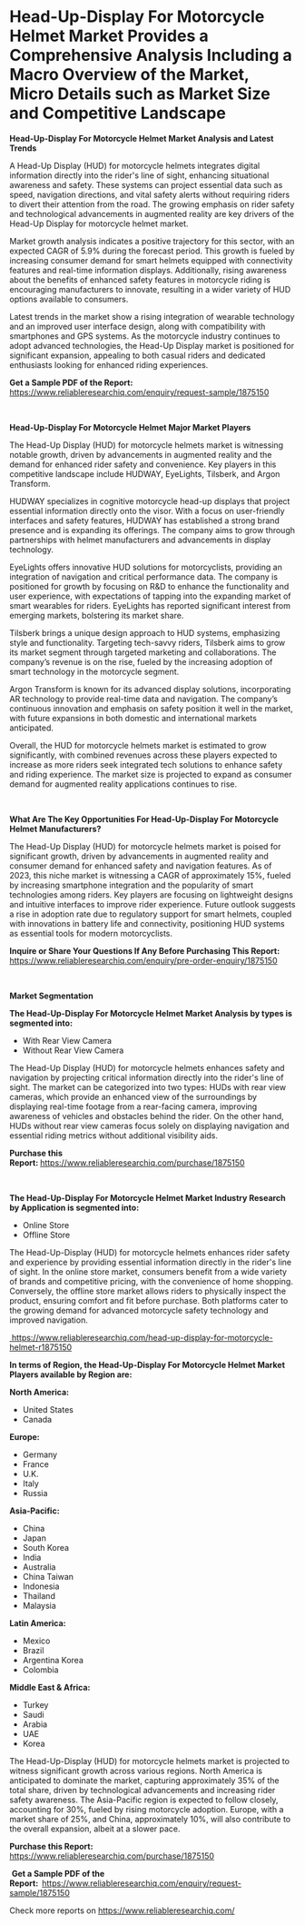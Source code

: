 <p><h1>Head-Up-Display For Motorcycle Helmet Market Provides a Comprehensive Analysis Including a Macro Overview of the Market, Micro Details such as Market Size and Competitive Landscape</h1></p><p><strong>Head-Up-Display For Motorcycle Helmet Market Analysis and Latest Trends</strong></p>
<p><p>A Head-Up Display (HUD) for motorcycle helmets integrates digital information directly into the rider's line of sight, enhancing situational awareness and safety. These systems can project essential data such as speed, navigation directions, and vital safety alerts without requiring riders to divert their attention from the road. The growing emphasis on rider safety and technological advancements in augmented reality are key drivers of the Head-Up Display for motorcycle helmet market.</p><p>Market growth analysis indicates a positive trajectory for this sector, with an expected CAGR of 5.9% during the forecast period. This growth is fueled by increasing consumer demand for smart helmets equipped with connectivity features and real-time information displays. Additionally, rising awareness about the benefits of enhanced safety features in motorcycle riding is encouraging manufacturers to innovate, resulting in a wider variety of HUD options available to consumers.</p><p>Latest trends in the market show a rising integration of wearable technology and an improved user interface design, along with compatibility with smartphones and GPS systems. As the motorcycle industry continues to adopt advanced technologies, the Head-Up Display market is positioned for significant expansion, appealing to both casual riders and dedicated enthusiasts looking for enhanced riding experiences.</p></p>
<p><strong>Get a Sample PDF of the Report:&nbsp;</strong> <a href="https://www.reliableresearchiq.com/enquiry/request-sample/1875150?utm_campaign=2760&utm_medium=2&utm_source=Github&utm_content=ia&utm_term=05042025&utm_id=head-up-display-for-motorcycle-helmet">https://www.reliableresearchiq.com/enquiry/request-sample/1875150</a></p>
<p>&nbsp;</p>
<p><strong>Head-Up-Display For Motorcycle Helmet Major Market Players</strong></p>
<p><p>The Head-Up Display (HUD) for motorcycle helmets market is witnessing notable growth, driven by advancements in augmented reality and the demand for enhanced rider safety and convenience. Key players in this competitive landscape include HUDWAY, EyeLights, Tilsberk, and Argon Transform.</p><p>HUDWAY specializes in cognitive motorcycle head-up displays that project essential information directly onto the visor. With a focus on user-friendly interfaces and safety features, HUDWAY has established a strong brand presence and is expanding its offerings. The company aims to grow through partnerships with helmet manufacturers and advancements in display technology.</p><p>EyeLights offers innovative HUD solutions for motorcyclists, providing an integration of navigation and critical performance data. The company is positioned for growth by focusing on R&D to enhance the functionality and user experience, with expectations of tapping into the expanding market of smart wearables for riders. EyeLights has reported significant interest from emerging markets, bolstering its market share.</p><p>Tilsberk brings a unique design approach to HUD systems, emphasizing style and functionality. Targeting tech-savvy riders, Tilsberk aims to grow its market segment through targeted marketing and collaborations. The company’s revenue is on the rise, fueled by the increasing adoption of smart technology in the motorcycle segment.</p><p>Argon Transform is known for its advanced display solutions, incorporating AR technology to provide real-time data and navigation. The company’s continuous innovation and emphasis on safety position it well in the market, with future expansions in both domestic and international markets anticipated.</p><p>Overall, the HUD for motorcycle helmets market is estimated to grow significantly, with combined revenues across these players expected to increase as more riders seek integrated tech solutions to enhance safety and riding experience. The market size is projected to expand as consumer demand for augmented reality applications continues to rise.</p></p>
<p>&nbsp;</p>
<p><strong>What Are The Key Opportunities For Head-Up-Display For Motorcycle Helmet Manufacturers?</strong></p>
<p><p>The Head-Up Display (HUD) for motorcycle helmets market is poised for significant growth, driven by advancements in augmented reality and consumer demand for enhanced safety and navigation features. As of 2023, this niche market is witnessing a CAGR of approximately 15%, fueled by increasing smartphone integration and the popularity of smart technologies among riders. Key players are focusing on lightweight designs and intuitive interfaces to improve rider experience. Future outlook suggests a rise in adoption rate due to regulatory support for smart helmets, coupled with innovations in battery life and connectivity, positioning HUD systems as essential tools for modern motorcyclists.</p></p>
<p><strong>Inquire or Share Your Questions If Any Before Purchasing This Report:</strong> <a href="https://www.reliableresearchiq.com/enquiry/pre-order-enquiry/1875150?utm_campaign=2760&utm_medium=2&utm_source=Github&utm_content=ia&utm_term=05042025&utm_id=head-up-display-for-motorcycle-helmet">https://www.reliableresearchiq.com/enquiry/pre-order-enquiry/1875150</a></p>
<p>&nbsp;</p>
<p><strong>Market Segmentation</strong></p>
<p><strong>The Head-Up-Display For Motorcycle Helmet Market Analysis by types is segmented into:</strong></p>
<p><ul><li>With Rear View Camera</li><li>Without Rear View Camera</li></ul></p>
<p><p>The Head-Up Display (HUD) for motorcycle helmets enhances safety and navigation by projecting critical information directly into the rider's line of sight. The market can be categorized into two types: HUDs with rear view cameras, which provide an enhanced view of the surroundings by displaying real-time footage from a rear-facing camera, improving awareness of vehicles and obstacles behind the rider. On the other hand, HUDs without rear view cameras focus solely on displaying navigation and essential riding metrics without additional visibility aids.</p></p>
<p><strong>Purchase this Report:&nbsp;</strong><a href="https://www.reliableresearchiq.com/purchase/1875150?utm_campaign=2760&utm_medium=2&utm_source=Github&utm_content=ia&utm_term=05042025&utm_id=head-up-display-for-motorcycle-helmet">https://www.reliableresearchiq.com/purchase/1875150</a></p>
<p>&nbsp;</p>
<p><strong>The Head-Up-Display For Motorcycle Helmet Market Industry Research by Application is segmented into:</strong></p>
<p><ul><li>Online Store</li><li>Offline Store</li></ul></p>
<p><p>The Head-Up-Display (HUD) for motorcycle helmets enhances rider safety and experience by providing essential information directly in the rider's line of sight. In the online store market, consumers benefit from a wide variety of brands and competitive pricing, with the convenience of home shopping. Conversely, the offline store market allows riders to physically inspect the product, ensuring comfort and fit before purchase. Both platforms cater to the growing demand for advanced motorcycle safety technology and improved navigation.</p></p>
<p><a href="https://www.reliableresearchiq.com/head-up-display-for-motorcycle-helmet-r1875150?utm_campaign=2760&utm_medium=2&utm_source=Github&utm_content=ia&utm_term=05042025&utm_id=head-up-display-for-motorcycle-helmet">&nbsp;https://www.reliableresearchiq.com/head-up-display-for-motorcycle-helmet-r1875150</a></p>
<p><strong>In terms of Region, the Head-Up-Display For Motorcycle Helmet Market Players available by Region are:</strong></p>
<p>
    <p> <strong> North America: </strong>
        <ul>
            <li>United States</li>
            <li>Canada</li>
        </ul>
        </p> 
    <p> <strong> Europe: </strong>
        <ul>
            <li>Germany</li>
            <li>France</li>
            <li>U.K.</li>
            <li>Italy</li>
            <li>Russia</li>
        </ul>
        </p> 
    <p> <strong> Asia-Pacific: </strong>
        <ul>
            <li>China</li>
            <li>Japan</li>
            <li>South Korea</li>
            <li>India</li>
            <li>Australia</li>
            <li>China Taiwan</li>
            <li>Indonesia</li>
            <li>Thailand</li>
            <li>Malaysia</li>
        </ul>
        </p> 
    <p> <strong> Latin America: </strong>
        <ul>
            <li>Mexico</li>
            <li>Brazil</li>
            <li>Argentina Korea</li>
            <li>Colombia</li>
        </ul>
        </p> 
    <p> <strong> Middle East & Africa: </strong>
        <ul>
            <li>Turkey</li>
            <li>Saudi</li>
            <li>Arabia</li>
            <li>UAE</li>
            <li>Korea</li>
        </ul>
    </p>
    </p>
<p><p>The Head-Up-Display (HUD) for motorcycle helmets market is projected to witness significant growth across various regions. North America is anticipated to dominate the market, capturing approximately 35% of the total share, driven by technological advancements and increasing rider safety awareness. The Asia-Pacific region is expected to follow closely, accounting for 30%, fueled by rising motorcycle adoption. Europe, with a market share of 25%, and China, approximately 10%, will also contribute to the overall expansion, albeit at a slower pace.</p></p>
<p><strong>Purchase this Report: </strong><a href="https://www.reliableresearchiq.com/purchase/1875150?utm_campaign=2760&utm_medium=2&utm_source=Github&utm_content=ia&utm_term=05042025&utm_id=head-up-display-for-motorcycle-helmet">https://www.reliableresearchiq.com/purchase/1875150</a></p>
<p>&nbsp;<strong>Get a Sample PDF of the Report:&nbsp;&nbsp;</strong><a href="https://www.reliableresearchiq.com/enquiry/request-sample/1875150?utm_campaign=2760&utm_medium=2&utm_source=Github&utm_content=ia&utm_term=05042025&utm_id=head-up-display-for-motorcycle-helmet">https://www.reliableresearchiq.com/enquiry/request-sample/1875150</a></p>
<p><strong></strong></p>
<p>Check more reports on <a href="https://www.reliableresearchiq.com/?utm_campaign=2760&utm_medium=2&utm_source=Github&utm_content=ia&utm_term=05042025&utm_id=head-up-display-for-motorcycle-helmet">https://www.reliableresearchiq.com/</a></p>